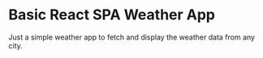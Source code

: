 # Basic React SPA Weather App

Just a simple weather app to fetch and display the weather data from any city.
